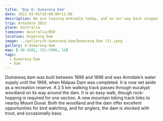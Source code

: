 ```yaml
---
title: 'Day 6: Dumaresq Dam'
date: 2022-03-01T10:00:00+11:00
description: We are leaving Armidale today, and on our way back stopped at Dumaresq Dam.
trip: Armidale 2022
place: Australia
timezone: Australia/NSW
location: Dumaresq Dam
image: ../gallery/6-dumaresq-dam/Dumaresq Dam (3).jpeg
gallery: 6-dumaresq-dam
map: [-30.4281, 151.5996, 16]
tags:
  - Dumaresq Dam
  - dam
---
```


Dumaresq dam was built between 1896 and 1898 and was Armidale’s water supply until the 1968, when Malpas Dam was completed. It is now set aside as a recreation reserve. A 2.5 km walking track passes through eucalypt woodland on its way around the dam. It is an easy walk, though rock-hopping is required for one section. A new mountain biking track links to nearby Mount Duval. Both the woodland and the dam offer excellent opportunities for bird watching, and for anglers, the dam is stocked with trout, and occasionally bass.

